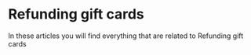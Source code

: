 ﻿# Refunding gift cards
In these articles you will find everything that are related to Refunding gift cards